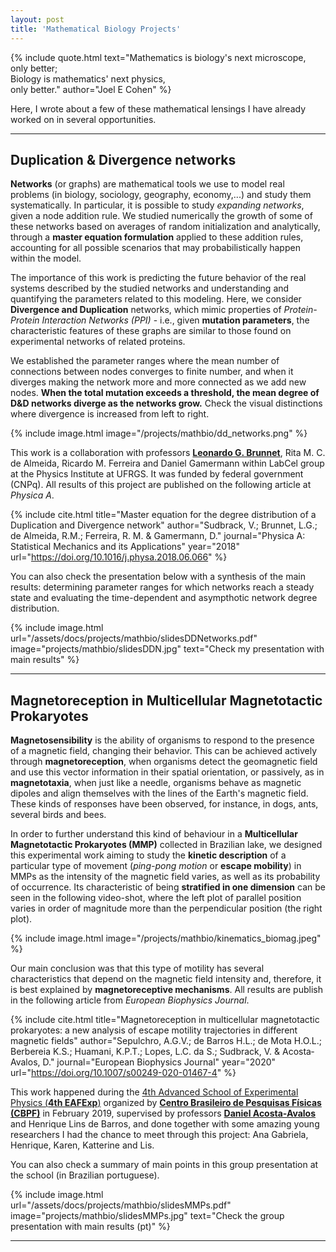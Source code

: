 ```yaml
---
layout: post
title: 'Mathematical Biology Projects'
---
```


{% include quote.html text="Mathematics is biology's next microscope,<br>only better;<br>Biology is mathematics' next physics,<br>only better." author="Joel E Cohen" %}

Here, I wrote about a few of these mathematical lensings I have already worked on in several opportunities. 

---

## Duplication & Divergence networks

**Networks** (or graphs) are mathematical tools we use to model real problems (in biology, sociology, geography, economy,...) and study them systematically. In particular, it is possible to study *expanding networks*, given a node addition rule. We studied numerically the growth of some of these networks based on averages of random initialization and analytically, through a **master equation formulation** applied to these addition rules, accounting for all possible scenarios that may probabilistically happen within the model. 

The importance of this work is predicting the future behavior of the real systems described by the studied networks and understanding and quantifying the parameters related to this modeling. Here, we consider **Divergence and Duplication** networks, which mimic properties of *Protein-Protein Interaction Networks (PPI)* - i.e., given **mutation parameters**, the characteristic features of these graphs are similar to those found on experimental networks of related proteins. 

We established the parameter ranges where the mean number of connections between nodes converges to finite number, and when it diverges making the network more and more connected as we add new nodes. **When the total mutation exceeds a threshold, the mean degree of D&D networks diverge as the networks grow.** Check the visual distinctions where divergence is increased from left to right. 

{% include image.html image="/projects/mathbio/dd_networks.png" %}

This work is a collaboration with professors **[Leonardo G. Brunnet](http://pcleon.if.ufrgs.br/)**, Rita M. C. de Almeida, Ricardo M. Ferreira and Daniel Gamermann within LabCel group at the Physics Institute at UFRGS. It was funded by federal government (CNPq). All results of this project are published on the following article at *Physica A*. 

{% include cite.html title="Master equation for the degree distribution of a Duplication and Divergence network" author="Sudbrack, V.; Brunnet, L.G.; de Almeida, R.M.; Ferreira, R. M. & Gamermann, D." journal="Physica A: Statistical Mechanics and its Applications" year="2018" url="https://doi.org/10.1016/j.physa.2018.06.066" %}

You can also check the presentation below with a synthesis of the main results: determining parameter ranges for which networks reach a steady state and evaluating the time-dependent and asympthotic network degree distribution. 

{% include image.html url="/assets/docs/projects/mathbio/slidesDDNetworks.pdf" image="projects/mathbio/slidesDDN.jpg" text="Check my presentation with main results" %}

---

## Magnetoreception in Multicellular Magnetotactic Prokaryotes

**Magnetosensibility** is the ability of organisms to respond to the presence of a magnetic field, changing their behavior. This can be achieved actively through **magnetoreception**, when organisms detect the geomagnetic field and use this vector information in their spatial orientation, or passively, as in **magnetotaxia**, when just like a needle, organisms behave as magnetic dipoles and align themselves with the lines of the Earth's magnetic field. These kinds of responses have been observed, for instance, in dogs, ants, several birds and bees.

In order to further understand this kind of behaviour in a **Multicellular Magnetotactic Prokaryotes (MMP)** collected in Brazilian lake, we designed this experimental work aiming to study the **kinetic description** of a particular type of movement (*ping-pong motion* or **escape mobility**) in MMPs as the intensity of the magnetic field varies, as well as its probability of occurrence. Its characteristic of being **stratified in one dimension** can be seen in the following video-shot, where the left plot of parallel position varies in order of magnitude more than the perpendicular position (the right plot). 

{% include image.html image="/projects/mathbio/kinematics_biomag.jpeg" %}

Our main conclusion was that this type of motility has several characteristics that depend on the magnetic field intensity and, therefore, it is best explained by **magnetoreceptive mechanisms**. All results are publish in the following article from *European Biophysics Journal*.

{% include cite.html title="Magnetoreception in multicellular magnetotactic prokaryotes: a new analysis of escape motility trajectories in different magnetic fields" author="Sepulchro, A.G.V.; de Barros H.L.; de Mota H.O.L.; Berbereia K.S.; Huamani, K.P.T.; Lopes, L.C. da S.; Sudbrack, V. & Acosta‐Avalos, D." journal="European Biophysics Journal" year="2020" url="https://doi.org/10.1007/s00249-020-01467-4" %}

This work happened during the [4th Advanced School of Experimental Physics (**4th EAFExp**)](https://mesonpi.cat.cbpf.br/eafexp2019/) organized by **[Centro Brasileiro de Pesquisas Físicas (CBPF)](http://www.cbpf.br/)** in February 2019, supervised by professors **[Daniel Acosta-Avalos](https://scholar.google.es/citations?user=CZk6iHkAAAAJ)** and Henrique Lins de Barros, and done together with some amazing young researchers I had the chance to meet through this project: Ana Gabriela, Henrique, Karen, Katterine and Lis.

You can also check a summary of main points in this group presentation at the school (in Brazilian portuguese).

{% include image.html url="/assets/docs/projects/mathbio/slidesMMPs.pdf" image="projects/mathbio/slidesMMPs.jpg" text="Check the group presentation with main results (pt)" %}


---

